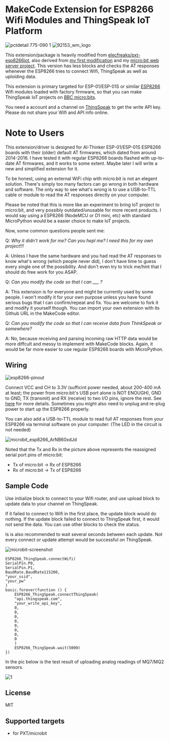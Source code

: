 # MakeCode Extension for ESP8266 Wifi Modules and ThingSpeak IoT Platform

![pctdetail 775-090 1](https://user-images.githubusercontent.com/44191076/50425186-76ada780-08ac-11e9-956c-9ebd6be09bb2.jpg)
![92153_wm_logo](https://user-images.githubusercontent.com/44191076/58067910-d68d4d80-7bc1-11e9-9ea8-5605837dd5d5.png)

This extension/package is heavily modified from [elecfreaks/pxt-esp8266iot](https://github.com/elecfreaks/pxt-esp8266iot), also derived from [my first modification](https://github.com/alankrantas/pxt-esp8266iot) and my [micro:bit web server project](https://www.hackster.io/alankrantas/wifi-web-server-on-bbc-micro-bit-and-esp-01-esp8266-498e0d). This version has less blocks and checks the AT responses whenever the ESP8266 tries to connect Wifi, ThingSpeak as well as uplolding data.

This extension is primary targeted for ESP-01/ESP-01S or similar [ESP8266](https://github.com/esp8266/esp8266-wiki/wiki) Wifi modules loaded with factory firmware, so that you can make ThingSpeak IoT projects on [BBC micro:bits](https://microbit.org/).

You need a account and a channel on [ThingSpeak](https://thingspeak.com/) to get the write API key. Please do not share your Wifi and API info online.

# Note to Users

This extension/driver is designed for AI-Thinker ESP-01/ESP-01S ESP8266 boards with their (older) default AT firmwares, which dated from around 2014-2016. I have tested it with regular ESP8266 boards flashed with up-to-date AT firmwares, and it works to some extent. Maybe later I will write a new and simplified extension for it.

To be honest, using an external WiFi chip with micro:bit is not an elegent solution. There's simply too many factors can go wrong in both hardware and software. The only way to see what's wrong is to use a USB-to-TTL cable or module to read the AT responses directly on your computer.

Please be noted that this is more like an experiment to bring IoT project to micro:bit, and very possibly outdated/unusable for more recent products. I would say using a ESP8266 (NodeMCU or D1 mini, etc) with standard MicroPython would be a easier choice to make IoT projects.

Now, some common questions people sent me:

Q: <i>Why it didn't work for me? Can you hepl me? I need this for my own project!!!</i>

A: Unless I have the same hardware and you had read the AT responses to know what's wrong (which people never did), I don't have time to guess every single one of the possibility. And don't even try to trick me/hint that I should do free work for you ASAP.

Q: <i>Can you modify the code so that I can ___ ?</i>

A: This extension is for everyone and might be currently used by some people. I won't modify it for your own purpose unless you have found serious bugs that I can confirm/repeat and fix. You are welcome to fork it and modify it yourself though. You can import your own extension with its Github URL in the MakeCode editor.

Q: <i>Can you modify the code so that I can receive data from ThinkSpeak or somewhere?</i>

A: No, because receiving and parsing incoming raw HTTP data would be more diffcult and messy to implement with MakeCode blocks. Again, it would be far more easier to use regular ESP8266 boards with MicroPython.

## Wiring

![esp8266-pinout](https://user-images.githubusercontent.com/44191076/50428909-fc097a00-08f5-11e9-91f1-921d1b957f29.png)

Connect VCC and CH to 3.3V (sufficint power needed, about 200-400 mA at least; the power from micro:bit's USB port alone is NOT ENOUGH), GND to GND, TX (transmit) and RX (receive) to two I/O pins, ignore the rest. See [here](https://components101.com/wireless/esp8266-pinout-configuration-features-datasheet) for more details. Sometimes you might also need to unplug and re-plug power to start up the ESP8266 properly.

You can also add a USB-to-TTL module to read full AT responses from your ESP8266 via terminal software on your computer: (The LED in the circuit is not needed)

![microbit_esp8266_ArNB60xdJd](https://user-images.githubusercontent.com/44191076/57862847-9c235980-782b-11e9-9588-3e7fe76342ee.png)

Noted that the Tx and Rx in the picture above represents the reassigned serial port pins of micro:bit:

* Tx of micro:bit -> Rx of ESP8266
* Rx of micro:bit -> Tx of ESP8266

## Sample Code

Use initialize block to connect to your Wifi router, and use upload block to update data to your channel on ThingSpeak.

If it failed to connect to Wifi in the first place, the update block would do nothing. If the update block failed to connect to ThingSpeak first, it would not send the data. You can use other blocks to check the status.

Is is also recommended to wait several seconds between each update. Not every connect or update attempt would be successful on ThingSpeak.

![microbit-screenshot](https://user-images.githubusercontent.com/44191076/58189752-a642cd80-7ced-11e9-8557-3be87aa795fa.png)

```blocks
ESP8266_ThingSpeak.connectWifi(
SerialPin.P0,
SerialPin.P1,
BaudRate.BaudRate115200,
"your_ssid",
"your_pw"
)
basic.forever(function () {
    ESP8266_ThingSpeak.connectThingSpeak(
    "api.thingspeak.com",
    "your_write_api_key",
    0,
    0,
    0,
    0,
    0,
    0,
    0,
    0
    )
    ESP8266_ThingSpeak.wait(5000)
})
```

In the pic below is the test result of uploading analog readings of MQ7/MQ2 sensors.

![1](https://user-images.githubusercontent.com/44191076/57868088-e52bdb80-7834-11e9-8c8a-29c5932cd8ab.jpg)

## License

MIT

## Supported targets

* for PXT/microbit

